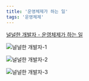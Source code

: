 ```yaml
---
title: '운영체제가 하는 일'
tags: '운영체제'
---
```


[널널한 개발자 - 운영체제가 하는 일](https://www.youtube.com/watch?v=hvcjeAZ2qCI)


![널널한 개발자-1](https://github.com/usiyoung/usiyoung.github.io/assets/85566273/9ad94651-f676-4c16-90a4-1ff6352fd62d)

![널널한 개발자-2](https://github.com/usiyoung/usiyoung.github.io/assets/85566273/db7cdc4f-bcad-4cee-a6ac-ae51bd40acc5)

![널널한 개발자-3](https://github.com/usiyoung/usiyoung.github.io/assets/85566273/d01da26c-ca68-4dd3-87c6-82a1b7da1b7d)
